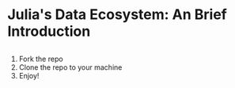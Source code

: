 # Julia's Data Ecosystem: An Brief Introduction

##

1. Fork the repo 
2. Clone the repo to your machine
3. Enjoy!

```
```
